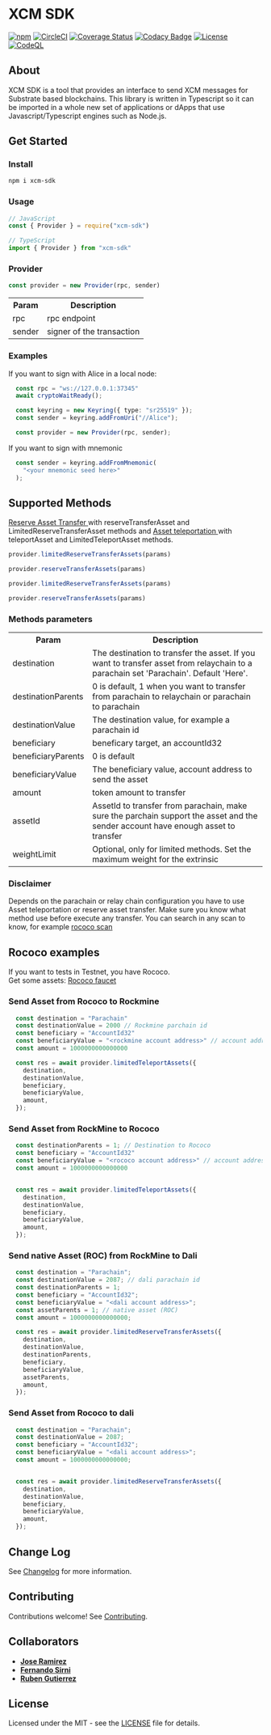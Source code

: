 XCM SDK
=======

[![npm](https://img.shields.io/npm/v/xcm-sdk)](https://www.npmjs.com/package/xcm-sdk)
[![CircleCI](https://circleci.com/gh/blockcoders/xcm-sdk/tree/main.svg?style=svg)](https://circleci.com/gh/blockcoders/xcm-sdk/tree/main)
[![Coverage Status](https://coveralls.io/repos/github/blockcoders/xcm-sdk/badge.svg?branch=main)](https://coveralls.io/github/blockcoders/xcm-sdk?branch=main)
[![Codacy Badge](https://app.codacy.com/project/badge/Grade/943e9d8d050d4f129d2a2c63afdd419b)](https://www.codacy.com/gh/blockcoders/xcm-sdk/dashboard?utm_source=github.com&amp;utm_medium=referral&amp;utm_content=blockcoders/xcm-sdk&amp;utm_campaign=Badge_Grade)
[![License](https://img.shields.io/badge/license-MIT%20License-brightgreen.svg)](https://opensource.org/licenses/MIT)
[![CodeQL](https://github.com/blockcoders/xcm-sdk/actions/workflows/codeql-analysis.yml/badge.svg)](https://github.com/blockcoders/xcm-sdk/actions/workflows/codeql-analysis.yml)

## About

XCM SDK is a tool that provides an interface to send XCM messages for Substrate based blockchains. This library is written in Typescript so it can be imported in a whole new set of applications or dApps that use Javascript/Typescript engines such as Node.js.

## Get Started

### Install

```sh
npm i xcm-sdk
```

### Usage

```ts
// JavaScript
const { Provider } = require("xcm-sdk")

// TypeScript
import { Provider } from "xcm-sdk"
```

### Provider

```ts
const provider = new Provider(rpc, sender)
```

<table>
  <tr>
    <th>Param</th>
    <th>Description</th>
  </tr>
  <tr>
    <td>rpc</td>
    <td>rpc endpoint</td>
  </tr>
    <tr>
    <td>sender</td>
    <td>signer of the transaction</td>
  </tr>
</table>


### Examples
If you want to sign with Alice in a local node:

```ts
  const rpc = "ws://127.0.0.1:37345"
  await cryptoWaitReady();

  const keyring = new Keyring({ type: "sr25519" });
  const sender = keyring.addFromUri("//Alice");

  const provider = new Provider(rpc, sender);

```

If you want to sign with mnemonic

```ts
  const sender = keyring.addFromMnemonic(
    "<your mnemonic seed here>"
  );
```

## Supported Methods

<a href="https://wiki.polkadot.network/docs/learn-xcm#reserve-asset-transfer"> Reserve Asset Transfer </a> with reserveTransferAsset and LimitedReserveTransferAsset methods and <a href="https://wiki.polkadot.network/docs/learn-xcm#asset-teleportation">Asset teleportation </a> with teleportAsset and LimitedTeleportAsset methods.

```ts
provider.limitedReserveTransferAssets(params)

provider.reserveTransferAssets(params)

provider.limitedReserveTransferAssets(params)

provider.reserveTransferAssets(params)
```

### Methods parameters

<table>
  <tr>
    <th>Param</th>
    <th>Description</th>
  </tr>
  <tr>
    <td>destination</td>
    <td>The destination to transfer the asset. If you want to transfer asset from relaychain to a parachain set 'Parachain'. Default 'Here'. </td>
  </tr>
    <td>destinationParents</td>
    <td>0 is default, 1 when you want to transfer from parachain to relaychain or parachain to parachain</td>
  </tr>
  </tr>
    <td>destinationValue</td>
    <td>The destination value, for example a parachain id</td>
  </tr>
  <tr>
    <td>beneficiary</td>
    <td>beneficary target, an accountId32</td>
  </tr>
  </tr>
    <td>beneficiaryParents</td>
    <td>0 is default</td>
  </tr>
  <tr>
    <td>beneficiaryValue</td>
    <td>The beneficiary value, account address to send the asset</td>
  </tr>
  <tr>
    <td>amount</td>
    <td>token amount to transfer</td>
  </tr>
    <td>assetId</td>
    <td>AssetId to transfer from parachain, make sure the parchain support the asset and the sender account have enough asset to transfer</td>
  </tr>
  <tr>
    <td>weightLimit</td>
    <td>Optional, only for limited methods. Set the maximum weight for the extrinsic</td>
  </tr>
</table>

### Disclaimer
Depends on the parachain or relay chain configuration you have to use Asset teleportation or reserve asset transfer. Make sure you know what method use before execute any transfer. You can search in any scan to know, for example <a href="https://rococo.subscan.io/xcm_transfer">rococo scan</a>

## Rococo examples

If you want to tests in Testnet, you have Rococo. 
</br>
Get some assets: <a href="https://app.element.io/#/room/#rococo-faucet:matrix.org">Rococo faucet</a>


### Send Asset from Rococo to Rockmine
```ts
  const destination = "Parachain"
  const destinationValue = 2000 // Rockmine parchain id
  const beneficiary = "AccountId32"
  const beneficiaryValue = "<rockmine account address>" // account address
  const amount = 1000000000000000

  const res = await provider.limitedTeleportAssets({
    destination,
    destinationValue,
    beneficiary,
    beneficiaryValue,
    amount,
  });
```

### Send Asset from RockMine to Rococo
```ts
  const destinationParents = 1; // Destination to Rococo
  const beneficiary = "AccountId32"
  const beneficiaryValue = "<rococo account address>" // account address
  const amount = 1000000000000000


  const res = await provider.limitedTeleportAssets({
    destination,
    destinationValue,
    beneficiary,
    beneficiaryValue,
    amount,
  });
```

### Send native Asset (ROC) from RockMine to Dali
```ts
  const destination = "Parachain";
  const destinationValue = 2087; // dali parachain id
  const destinationParents = 1;
  const beneficiary = "AccountId32";
  const beneficiaryValue = "<dali account address>";
  const assetParents = 1; // native asset (ROC)
  const amount = 1000000000000000;

  const res = await provider.limitedReserveTransferAssets({
    destination,
    destinationValue,
    destinationParents,
    beneficiary,
    beneficiaryValue,
    assetParents,
    amount,
  });
```

### Send Asset from Rococo to dali
```ts
  const destination = "Parachain";
  const destinationValue = 2087;
  const beneficiary = "AccountId32";
  const beneficiaryValue = "<dali account address>";
  const amount = 1000000000000000;


  const res = await provider.limitedReserveTransferAssets({
    destination,
    destinationValue,
    beneficiary,
    beneficiaryValue,
    amount,
  });

```

## Change Log

See [Changelog](CHANGELOG.md) for more information.

## Contributing

Contributions welcome! See [Contributing](CONTRIBUTING.md).

## Collaborators

- [**Jose Ramirez**](https://github.com/0xslipk)
- [**Fernando Sirni**](https://github.com/fersirni)
- [**Ruben Gutierrez**](https://github.com/RubenGutierrezC)

## License

Licensed under the MIT - see the [LICENSE](LICENSE) file for details.
